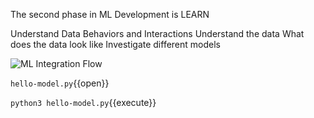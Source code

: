 The second phase in ML Development is 
LEARN

Understand Data Behaviors and Interactions
Understand the data
What does the data look like
Investigate different models

![ML Integration Flow](/laura-schornack/scenarios/set-up/assets/learn.png)

`hello-model.py`{{open}}

`python3 hello-model.py`{{execute}}